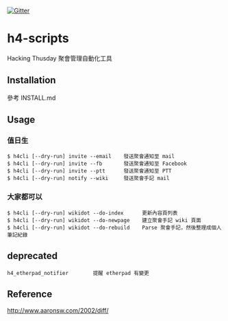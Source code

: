 [![Gitter][gitter-badge]][gitter-chatroom]

# h4-scripts

Hacking Thusday 聚會管理自動化工具

## Installation

參考 INSTALL.md

## Usage

### 值日生

    $ h4cli [--dry-run] invite --email    發送聚會通知至 mail
    $ h4cli [--dry-run] invite --fb       發送聚會通知至 Facebook
    $ h4cli [--dry-run] invite --ptt      發送聚會通知至 PTT
    $ h4cli [--dry-run] notify --wiki     發送聚會手記 mail

### 大家都可以

    $ h4cli [--dry-run] wikidot --do-index      更新內容頁列表
    $ h4cli [--dry-run] wikidot --do-newpage    建立聚會手記 wiki 頁面
    $ h4cli [--dry-run] wikidot --do-rebuild    Parse 聚會手記，然後整理成個人筆記紀錄

## deprecated

    h4_etherpad_notifier        提醒 etherpad 有變更

## Reference

http://www.aaronsw.com/2002/diff/

[gitter-badge]: https://badges.gitter.im/hacking-thursday/h4-scripts.svg
[gitter-chatroom]: https://gitter.im/hacking-thursday/h4-scripts?utm_source=badge&utm_medium=badge&utm_campaign=pr-badge
